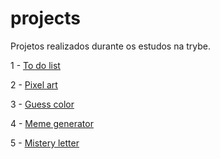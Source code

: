 # projects

Projetos realizados durante os estudos na trybe.

1 - <a href="https://johnealves.github.io/projects/to-do-list/" target="_blank">To do list</a>

2 - <a href="https://johnealves.github.io/projects/pixel-art/" target="_blank">Pixel art</a>

3 - <a href="https://johnealves.github.io/projects/guess-color/" target="_blank">Guess color</a>

4 - <a href="https://johnealves.github.io/projects/meme-generator/" target="_blank">Meme generator</a>

5 - <a href="https://johnealves.github.io/projects/mistery-letter/" target="_blank">Mistery letter</a>

